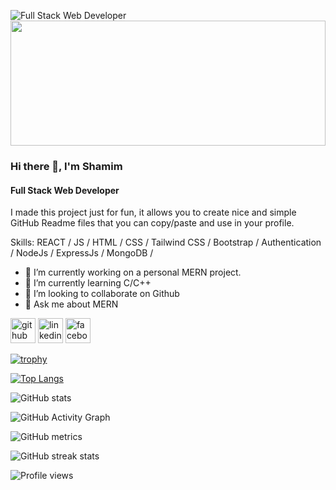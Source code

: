![Full Stack Web Developer](https://scontent.fdac140-1.fna.fbcdn.net/v/t39.30808-6/290396500_1735658376768992_8966050243310212591_n.jpg?_nc_cat=104&ccb=1-7&_nc_sid=19026a&_nc_ohc=_FjI5ugEMEcAX8io-QD&_nc_ht=scontent.fdac140-1.fna&oh=00_AfAqkqOKquwUWtJePntVF5iPwlkf8IQQRdZt7hK6g-s1qQ&oe=637A35CB)
<img src="https://scontent.fdac140-1.fna.fbcdn.net/v/t39.30808-6/290396500_1735658376768992_8966050243310212591_n.jpg?_nc_cat=104&ccb=1-7&_nc_sid=19026a&_nc_ohc=_FjI5ugEMEcAX8io-QD&_nc_ht=scontent.fdac140-1.fna&oh=00_AfAqkqOKquwUWtJePntVF5iPwlkf8IQQRdZt7hK6g-s1qQ&oe=637A35CB" align="center" style="width: 100%; height:200px" />
### Hi there 👋, I'm Shamim
#### Full Stack Web Developer

I made this project just for fun, it allows you to create nice and simple GitHub Readme files that you can copy/paste and use in your profile.

Skills:  REACT / JS / HTML / CSS / Tailwind CSS / Bootstrap / Authentication / NodeJs / ExpressJs / MongoDB /

- 🔭 I’m currently working on a personal MERN project. 
- 🌱 I’m currently learning C/C++ 
- 👯 I’m looking to collaborate on Github 
- 💬 Ask me about MERN 


[<img src='https://cdn.jsdelivr.net/npm/simple-icons@3.0.1/icons/github.svg' alt='github' height='40'>](https://github.com/anamulislamshamim)  [<img src='https://cdn.jsdelivr.net/npm/simple-icons@3.0.1/icons/linkedin.svg' alt='linkedin' height='40'>](https://www.linkedin.com/in/anamul-islam-shamim-73714924b/)  [<img src='https://cdn.jsdelivr.net/npm/simple-icons@3.0.1/icons/facebook.svg' alt='facebook' height='40'>](https://www.facebook.com/anamulislam.shamim)  

[![trophy](https://github-profile-trophy.vercel.app/?username=anamulislamshamim)](https://github.com/ryo-ma/github-profile-trophy)

[![Top Langs](https://github-readme-stats.vercel.app/api/top-langs/?username=anamulislamshamim)](https://github.com/anuraghazra/github-readme-stats)

![GitHub stats](https://github-readme-stats.vercel.app/api?username=anamulislamshamim&show_icons=true&count_private=true)  

![GitHub Activity Graph](https://activity-graph.herokuapp.com/graph?username=anamulislamshamim)  

![GitHub metrics](https://metrics.lecoq.io/anamulislamshamim)  

![GitHub streak stats](https://github-readme-streak-stats.herokuapp.com/?user=anamulislamshamim)  

![Profile views](https://gpvc.arturio.dev/anamulislamshamim)  
